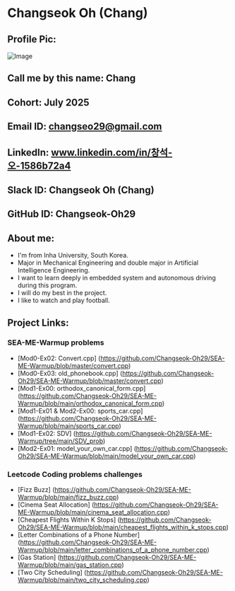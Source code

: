 # Changseok Oh (Chang)
## Profile Pic:
![Image](https://github.com/user-attachments/assets/7d4b587a-836d-43d5-9e24-5a71221f26e4)
## Call me by this name: Chang
## Cohort: July 2025
## Email ID: changseo29@gmail.com
## LinkedIn: www.linkedin.com/in/창석-오-1586b72a4
## Slack ID: Changseok Oh (Chang)
## GitHub ID: Changseok-Oh29
## About me:
- I'm from Inha University, South Korea.
- Major in Mechanical Engineering and double major in Artificial Intelligence Engineering.
- I want to learn deeply in embedded system and autonomous driving during this program.
- I will do my best in the project.
- I like to watch and play football.
## Project Links:
### SEA-ME-Warmup problems
- [Mod0-Ex02: Convert.cpp] (https://github.com/Changseok-Oh29/SEA-ME-Warmup/blob/master/convert.cpp)
- [Mod0-Ex03: old_phonebook.cpp] (https://github.com/Changseok-Oh29/SEA-ME-Warmup/blob/master/convert.cpp)
- [Mod1-Ex00: orthodox_canonical_form.cpp] (https://github.com/Changseok-Oh29/SEA-ME-Warmup/blob/main/orthodox_canonical_form.cpp)
- [Mod1-Ex01 & Mod2-Ex00: sports_car.cpp] (https://github.com/Changseok-Oh29/SEA-ME-Warmup/blob/main/sports_car.cpp)
- [Mod1-Ex02: SDV] (https://github.com/Changseok-Oh29/SEA-ME-Warmup/tree/main/SDV_prob)
- [Mod2-Ex01: model_your_own_car.cpp] (https://github.com/Changseok-Oh29/SEA-ME-Warmup/blob/main/model_your_own_car.cpp)

### Leetcode Coding problems challenges
- [Fizz Buzz] (https://github.com/Changseok-Oh29/SEA-ME-Warmup/blob/main/fizz_buzz.cpp)
- [Cinema Seat Allocation] (https://github.com/Changseok-Oh29/SEA-ME-Warmup/blob/main/cinema_seat_allocation.cpp)
- [Cheapest Flights Within K Stops] (https://github.com/Changseok-Oh29/SEA-ME-Warmup/blob/main/cheapest_flights_within_k_stops.cpp)
- [Letter Combinations of a Phone Number] (https://github.com/Changseok-Oh29/SEA-ME-Warmup/blob/main/letter_combinations_of_a_phone_number.cpp)
- [Gas Station] (https://github.com/Changseok-Oh29/SEA-ME-Warmup/blob/main/gas_station.cpp)
- [Two City Scheduling] (https://github.com/Changseok-Oh29/SEA-ME-Warmup/blob/main/two_city_scheduling.cpp)
